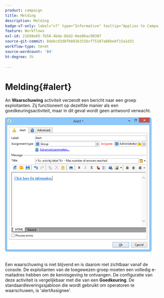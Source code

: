 ```yaml
---
product: campaign
title: Melding
description: Melding
badge-v7-only: label="v7" type="Informative" tooltip="Applies to Campaign Classic v7 only"
feature: Workflows
exl-id: 21698e85-7b58-4bde-bbd2-0ee06ac90307
source-git-commit: 8debcd3d8fb883b3316cf75187a86bebf15a1d31
workflow-type: tm+mt
source-wordcount: '84'
ht-degree: 3%

---
```


# Melding{#alert}



An **Waarschuwing** activiteit verzendt een bericht naar een groep exploitanten. Zij functioneert op dezelfde manier als een goedkeuringsactiviteit, maar in dit geval wordt geen antwoord verwacht.

![](assets/edit_alerte.png)

Een waarschuwing is niet blijvend en is daarom niet zichtbaar vanaf de console. De exploitanten van de toegewezen groep moeten een volledig e-mailadres hebben om de kennisgeving te ontvangen. De configuratie van deze activiteit is vergelijkbaar met die van een **Goedkeuring**. De standaardleveringssjabloon die wordt gebruikt om operatoren te waarschuwen, is &#39;alertAssignee&#39;.
